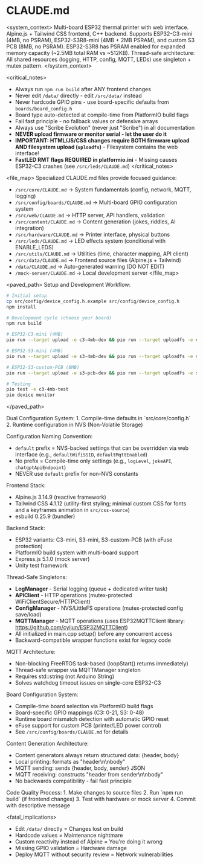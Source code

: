 # CLAUDE.md

<system_context>
Multi-board ESP32 thermal printer with web interface. Alpine.js + Tailwind CSS frontend, C++ backend.
Supports ESP32-C3-mini (4MB, no PSRAM), ESP32-S3R8-mini (4MB + 2MB PSRAM), and custom S3 PCB (8MB, no PSRAM).
ESP32-S3R8 has PSRAM enabled for expanded memory capacity (~2.5MB total RAM vs ~512KB).
Thread-safe architecture: All shared resources (logging, HTTP, config, MQTT, LEDs) use singleton + mutex pattern.
</system_context>

<critical_notes>

- Always run `npm run build` after ANY frontend changes
- Never edit `/data/` directly - edit `/src/data/` instead
- Never hardcode GPIO pins - use board-specific defaults from `boards/board_config.h`
- Board type auto-detected at compile-time from PlatformIO build flags
- Fail fast principle - no fallback values or defensive arrays
- Always use "Scribe Evolution" (never just "Scribe") in all documentation
- **NEVER upload firmware or monitor serial - let the user do it**
- **IMPORTANT: HTML/JS/CSS changes require BOTH firmware upload AND filesystem upload (`uploadfs`)** - Filesystem contains the web interface!
- **FastLED RMT flags REQUIRED in platformio.ini** - Missing causes ESP32-C3 crashes (see `/src/leds/CLAUDE.md`)
  </critical_notes>

<file_map>
Specialized CLAUDE.md files provide focused guidance:

- `/src/core/CLAUDE.md` → System fundamentals (config, network, MQTT, logging)
- `/src/config/boards/CLAUDE.md` → Multi-board GPIO configuration system
- `/src/web/CLAUDE.md` → HTTP server, API handlers, validation
- `/src/content/CLAUDE.md` → Content generation (jokes, riddles, AI integration)
- `/src/hardware/CLAUDE.md` → Printer interface, physical buttons
- `/src/leds/CLAUDE.md` → LED effects system (conditional with ENABLE_LEDS)
- `/src/utils/CLAUDE.md` → Utilities (time, character mapping, API client)
- `/src/data/CLAUDE.md` → Frontend source files (Alpine.js + Tailwind)
- `/data/CLAUDE.md` → Auto-generated warning (DO NOT EDIT)
- `/mock-server/CLAUDE.md` → Local development server
  </file_map>

<paved_path>
Setup and Development Workflow:

```bash
# Initial setup
cp src/config/device_config.h.example src/config/device_config.h
npm install

# Development cycle (choose your board)
npm run build

# ESP32-C3-mini (4MB)
pio run --target upload -e c3-4mb-dev && pio run --target uploadfs -e c3-4mb-dev

# ESP32-S3-mini (4MB)
pio run --target upload -e s3-4mb-dev && pio run --target uploadfs -e s3-4mb-dev

# ESP32-S3-custom-PCB (8MB)
pio run --target upload -e s3-pcb-dev && pio run --target uploadfs -e s3-pcb-dev

# Testing
pio test -e c3-4mb-test
pio device monitor
```

</paved_path>

<patterns>
Dual Configuration System:
1. Compile-time defaults in `src/core/config.h`
2. Runtime configuration in NVS (Non-Volatile Storage)

Configuration Naming Convention:

- `default` prefix = NVS-backed settings that can be overridden via web interface (e.g., `defaultWifiSSID`, `defaultMqttEnabled`)
- No prefix = Compile-time only settings (e.g., `logLevel`, `jokeAPI`, `chatgptApiEndpoint`)
- NEVER use `default` prefix for non-NVS constants

Frontend Stack:

- Alpine.js 3.14.9 (reactive framework)
- Tailwind CSS 4.1.12 (utility-first styling; minimal custom CSS for fonts and a keyframes animation in `src/css-source`)
- esbuild 0.25.9 (bundler)

Backend Stack:

- ESP32 variants: C3-mini, S3-mini, S3-custom-PCB (with eFuse protection)
- PlatformIO build system with multi-board support
- Express.js 5.1.0 (mock server)
- Unity test framework

Thread-Safe Singletons:

- **LogManager** - Serial logging (queue + dedicated writer task)
- **APIClient** - HTTP operations (mutex-protected WiFiClientSecure/HTTPClient)
- **ConfigManager** - NVS/LittleFS operations (mutex-protected config save/load)
- **MQTTManager** - MQTT operations (uses ESP32MQTTClient library: https://github.com/cyijun/ESP32MQTTClient)
- All initialized in main.cpp setup() before any concurrent access
- Backward-compatible wrapper functions exist for legacy code

MQTT Architecture:

- Non-blocking FreeRTOS task-based (loopStart() returns immediately)
- Thread-safe wrapper via MQTTManager singleton
- Requires std::string (not Arduino String)
- Solves watchdog timeout issues on single-core ESP32-C3

Board Configuration System:

- Compile-time board selection via PlatformIO build flags
- Board-specific GPIO mappings (C3: 0-21, S3: 0-48)
- Runtime board mismatch detection with automatic GPIO reset
- eFuse support for custom PCB (printer/LED power control)
- See `/src/config/boards/CLAUDE.md` for details

Content Generation Architecture:

- Content generators always return structured data: {header, body}
- Local printing: formats as "header\n\nbody"
- MQTT sending: sends {header, body, sender} JSON
- MQTT receiving: constructs "header from sender\n\nbody"
- No backwards compatibility - fail fast principle
  </patterns>

<workflow>
Code Quality Process:
1. Make changes to source files
2. Run `npm run build` (if frontend changes)
3. Test with hardware or mock server
4. Commit with descriptive message
</workflow>

<fatal_implications>

- Edit `/data/` directly = Changes lost on build
- Hardcode values = Maintenance nightmare
- Custom reactivity instead of Alpine = You're doing it wrong
- Missing GPIO validation = Hardware damage
- Deploy MQTT without security review = Network vulnerabilities
